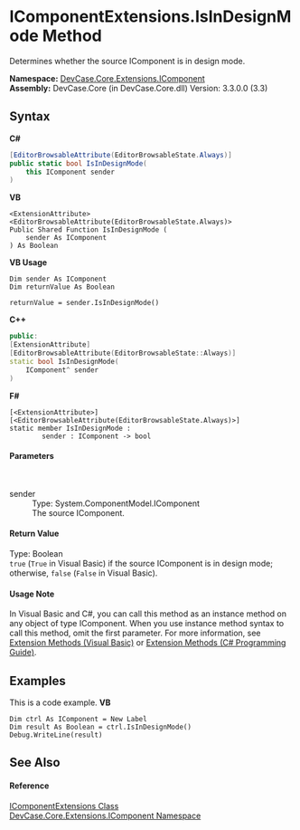 # IComponentExtensions.IsInDesignMode Method 
 

Determines whether the source IComponent is in design mode.

**Namespace:**&nbsp;<a href="N_DevCase_Core_Extensions_IComponent">DevCase.Core.Extensions.IComponent</a><br />**Assembly:**&nbsp;DevCase.Core (in DevCase.Core.dll) Version: 3.3.0.0 (3.3)

## Syntax

**C#**<br />
``` C#
[EditorBrowsableAttribute(EditorBrowsableState.Always)]
public static bool IsInDesignMode(
	this IComponent sender
)
```

**VB**<br />
``` VB
<ExtensionAttribute>
<EditorBrowsableAttribute(EditorBrowsableState.Always)>
Public Shared Function IsInDesignMode ( 
	sender As IComponent
) As Boolean
```

**VB Usage**<br />
``` VB Usage
Dim sender As IComponent
Dim returnValue As Boolean

returnValue = sender.IsInDesignMode()
```

**C++**<br />
``` C++
public:
[ExtensionAttribute]
[EditorBrowsableAttribute(EditorBrowsableState::Always)]
static bool IsInDesignMode(
	IComponent^ sender
)
```

**F#**<br />
``` F#
[<ExtensionAttribute>]
[<EditorBrowsableAttribute(EditorBrowsableState.Always)>]
static member IsInDesignMode : 
        sender : IComponent -> bool 

```


#### Parameters
&nbsp;<dl><dt>sender</dt><dd>Type: System.ComponentModel.IComponent<br />The source IComponent.</dd></dl>

#### Return Value
Type: Boolean<br />`true` (`True` in Visual Basic) if the source IComponent is in design mode; otherwise, `false` (`False` in Visual Basic).

#### Usage Note
In Visual Basic and C#, you can call this method as an instance method on any object of type IComponent. When you use instance method syntax to call this method, omit the first parameter. For more information, see <a href="https://docs.microsoft.com/dotnet/visual-basic/programming-guide/language-features/procedures/extension-methods">Extension Methods (Visual Basic)</a> or <a href="https://docs.microsoft.com/dotnet/csharp/programming-guide/classes-and-structs/extension-methods">Extension Methods (C# Programming Guide)</a>.

## Examples
This is a code example. 
**VB**<br />
``` VB
Dim ctrl As IComponent = New Label
Dim result As Boolean = ctrl.IsInDesignMode()
Debug.WriteLine(result)
```


## See Also


#### Reference
<a href="T_DevCase_Core_Extensions_IComponent_IComponentExtensions">IComponentExtensions Class</a><br /><a href="N_DevCase_Core_Extensions_IComponent">DevCase.Core.Extensions.IComponent Namespace</a><br />